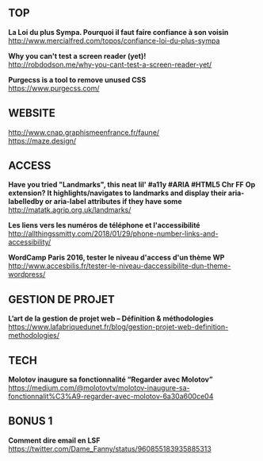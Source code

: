 ## TOP

**La Loi du plus Sympa. Pourquoi il faut faire confiance à son voisin**  
http://www.mercialfred.com/topos/confiance-loi-du-plus-sympa

**Why you can't test a screen reader (yet)!**  
http://robdodson.me/why-you-cant-test-a-screen-reader-yet/

**Purgecss is a tool to remove unused CSS**  
https://www.purgecss.com/


## WEBSITE

http://www.cnap.graphismeenfrance.fr/faune/  
https://maze.design/


## ACCESS

**Have you tried "Landmarks", this neat lil' #a11y #ARIA #HTML5 Chr FF Op extension? It highlights/navigates to landmarks and display their aria-labelledby or aria-label attributes if they have some**  
http://matatk.agrip.org.uk/landmarks/

**Les liens vers les numéros de téléphone et l'accessibilité**  
http://allthingssmitty.com/2018/01/29/phone-number-links-and-accessibility/

**WordCamp Paris 2016, tester le niveau d'access d'un thème WP**  
http://www.accesbilis.fr/tester-le-niveau-daccessibilite-dun-theme-wordpress/


## GESTION DE PROJET

**L’art de la gestion de projet web – Définition & méthodologies**  
https://www.lafabriquedunet.fr/blog/gestion-projet-web-definition-methodologies/


## TECH

**Molotov inaugure sa fonctionnalité “Regarder avec Molotov”**  
https://medium.com/@molotovtv/molotov-inaugure-sa-fonctionnalit%C3%A9-regarder-avec-molotov-6a30a600ce04


## BONUS 1

**Comment dire email en LSF**  
https://twitter.com/Dame_Fanny/status/960855183935885313

